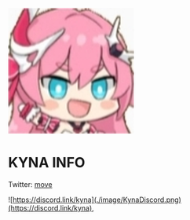 ![Kyna.png](./image/kyna.png)

# KYNA INFO
Twitter: [move](https://twitter.com/KynaDiscord)

![https://discord.link/kyna](./image/KynaDiscord.png)(https://discord.link/kyna), 
